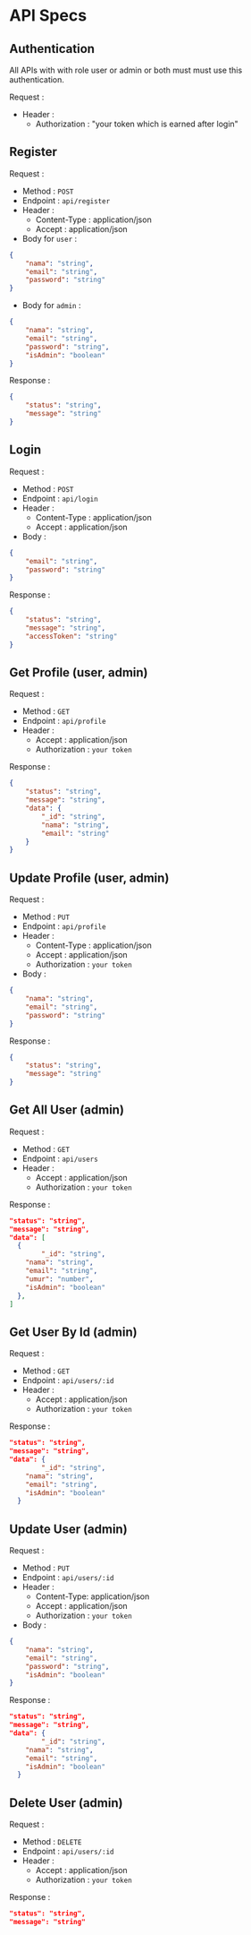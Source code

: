 # API Specs

## Authentication

All APIs with with role user or admin or both must must use this authentication.

Request :

- Header :
  - Authorization : "your token which is earned after login"

## Register

Request :

- Method : `POST`
- Endpoint : `api/register`
- Header :
  - Content-Type : application/json
  - Accept : application/json
- Body for `user` :

```json
{
	"nama": "string",
	"email": "string",
	"password": "string"
}
```

- Body for `admin` :

```json
{
	"nama": "string",
	"email": "string",
	"password": "string",
	"isAdmin": "boolean"
}
```

Response :

```json
{
	"status": "string",
	"message": "string"
}
```

## Login

Request :

- Method : `POST`
- Endpoint : `api/login`
- Header :
  - Content-Type : application/json
  - Accept : application/json
- Body :

```json
{
	"email": "string",
	"password": "string"
}
```

Response :

```json
{
	"status": "string",
	"message": "string",
	"accessToken": "string"
}
```

## Get Profile (user, admin)

Request :

- Method : `GET`
- Endpoint : `api/profile`
- Header :
  - Accept : application/json
  - Authorization : `your token`

Response :

```json
{
	"status": "string",
	"message": "string",
	"data": {
		"_id": "string",
		"nama": "string",
		"email": "string"
	}
}
```

## Update Profile (user, admin)

Request :

- Method : `PUT`
- Endpoint : `api/profile`
- Header :
  - Content-Type : application/json
  - Accept : application/json
  - Authorization : `your token`
- Body :

```json
{
	"nama": "string",
	"email": "string",
	"password": "string"
}
```

Response :

```json
{
	"status": "string",
	"message": "string"
}
```

## Get All User (admin)

Request :

- Method : `GET`
- Endpoint : `api/users`
- Header :
  - Accept : application/json
  - Authorization : `your token`

Response :

```json
"status": "string",
"message": "string",
"data": [
  {
		"_id": "string",
    "nama": "string",
    "email": "string",
    "umur": "number",
    "isAdmin": "boolean"
  },
]
```

## Get User By Id (admin)

Request :

- Method : `GET`
- Endpoint : `api/users/:id`
- Header :
  - Accept : application/json
  - Authorization : `your token`

Response :

```json
"status": "string",
"message": "string",
"data": {
		"_id": "string",
    "nama": "string",
    "email": "string",
    "isAdmin": "boolean"
  }
```

## Update User (admin)

Request :

- Method : `PUT`
- Endpoint : `api/users/:id`
- Header :
  - Content-Type: application/json
  - Accept : application/json
  - Authorization : `your token`
- Body :

```json
{
	"nama": "string",
	"email": "string",
	"password": "string",
	"isAdmin": "boolean"
}
```

Response :

```json
"status": "string",
"message": "string",
"data": {
		"_id": "string",
    "nama": "string",
    "email": "string",
    "isAdmin": "boolean"
  }
```

## Delete User (admin)

Request :

- Method : `DELETE`
- Endpoint : `api/users/:id`
- Header :
  - Accept : application/json
  - Authorization : `your token`

Response :

```json
"status": "string",
"message": "string"
```

